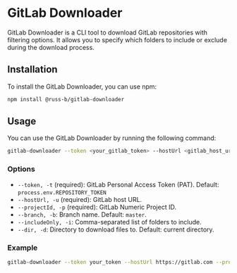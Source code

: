 # GitLab Downloader

GitLab Downloader is a CLI tool to download GitLab repositories with filtering options. It allows you to specify which folders to include or exclude during the download process.

## Installation

To install the GitLab Downloader, you can use npm:

```sh
npm install @russ-b/gitlab-downloader
```

## Usage

You can use the GitLab Downloader by running the following command:

```sh
gitlab-downloader --token <your_gitlab_token> --hostUrl <gitlab_host_url> --projectId <project_id> [options]
```

### Options

- `--token, -t` (required): GitLab Personal Access Token (PAT). Default: `process.env.REPOSITORY_TOKEN`
- `--hostUrl, -u` (required): GitLab host URL.
- `--projectId, -p` (required): GitLab Numeric Project ID.
- `--branch, -b`: Branch name. Default: `master`.
- `--includeOnly, -i`: Comma-separated list of folders to include.
- `--dir, -d`: Directory to download files to. Default: current directory.

### Example

```sh
gitlab-downloader --token your_token --hostUrl https://gitlab.com --projectId 123456 --branch develop --includeOnly src,docs --dir ./downloads
```
